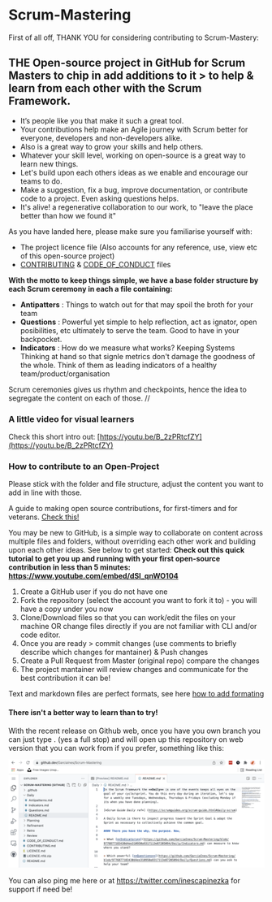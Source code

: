 # Scrum-Mastering

First of all off, THANK YOU for considering contributing to Scrum-Mastery:

## THE Open-source project in GitHub for Scrum Masters to chip in add additions to it > to help &amp; learn from each other with the Scrum Framework.

- It’s people like you that make it such a great tool.
- Your contributions help make an Agile journey with Scrum better for everyone, developers and non-developers alike.
- Also is a great way to grow your skills and help others. 
- Whatever your skill level, working on open-source is a great way to learn new things.
- Let's build upon each others ideas as we enable and encourage our teams to do.
- Make a suggestion, fix a bug, improve documentation, or contribute code to a project. Even asking questions helps.
- It's alive! a regenerative collaboration to our work, to "leave the place better than how we found it"

As you have landed here, please make sure you familiarise yourself with:
- The project licence file (Also accounts for any reference, use, view etc of this open-source project)
-  [CONTRIBUTING](https://github.com/GarciaInes/Scrum-Mastering/blob/b3686973dcb680c8ce017279a801f5fc8d9edba3/CONTRIBUTING.md) & [CODE_OF_CONDUCT](https://github.com/GarciaInes/Scrum-Mastering/blob/b3686973dcb680c8ce017279a801f5fc8d9edba3/CODE_OF_CONDUCT.md) files

**With the motto to keep things simple, we have a base folder structure by each Scrum ceremony in each a file containing:**
- **Antipatters** : Things to watch out for that may spoil the broth for your team
- **Questions** : Powerful yet simple to help reflection, act as ignator, open posibilities, etc ultimately to serve the team. Good to have in your backpocket.
- **Indicators** : How do we measure what works? Keeping Systems Thinking at hand so that signle metrics don't damage the goodness of the whole. Think of them as leading indicators of a healthy team/product/organisation

Scrum ceremonies gives us rhythm and checkpoints, hence the idea to segregate the content on each of those.
//

### A little video for visual learners
Check this short intro out: [https://youtu.be/B_2zPRtcfZY](https://youtu.be/B_2zPRtcfZY)

### How to contribute to an Open-Project
Please stick with the folder and file structure, adjust the content you want to add in line with those. 

A guide to making open source contributions, for first-timers and for veterans. [Check this!](https://opensource.guide/how-to-contribute/)

You may be new to GitHub, is a simple way to collaborate on content across multiple files and folders, without overriding each other work and building upon each other ideas. See below to get started:
**Check out this quick tutorial to get you up and running with your first open-source contribution in less than 5 minutes: https://www.youtube.com/embed/dSl_qnWO104**
1. Create a GitHub user if you do not have one
2. Fork the repository (select the account you want to fork it to) - you will have a copy under you now
3. Clone/Download files so that you can work/edit the files on your machine OR change files directly if you are not familiar with CLI and/or code editor.
4. Once you are ready > commit changes (use comments to briefly describe which changes for mantainer) & Push changes
5. Create a Pull Request from Master (original repo) compare the changes
6. The project mantainer will review changes and communicate for the best contribution it can be!

Text and markdown files are perfect formats, see here [how to add formating](https://guides.github.com/features/mastering-markdown/)

#### There isn't a better way to learn than to try!

With the recent release on Github web, once you have you own branch you can just type . (yes a full stop) and will open up this repository on web version that you can work from if you prefer, something like this: 
</br>

![Sample](https://github.com/GarciaInes/Scrum-Mastering/blob/main/Sample%20Github%20Web.png)

You can also ping me here or at https://twitter.com/inescapinezka for support if need be!
